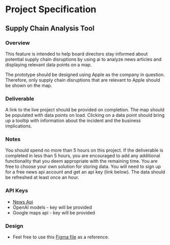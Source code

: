 # Project Specification

## Supply Chain Analysis Tool

### Overview

This feature is intended to help board directors stay informed about potential supply chain disruptions by using ai to analyze news articles and displaying relevant data points on a map.

The prototype should be designed using Apple as the company in question. Therefore, only supply chain disruptions that are relevant to Apple should be shown on the map.

### Deliverable

A link to the live project should be provided on completion. The map should be populated with data points on load. Clicking on a data point should bring up a tooltip with information about the incident and the business implications.

### Notes

You should spend no more than 5 hours on this project. If the deliverable is completed in less than 5 hours, you are encouraged to add any additional functionality that you deem appropriate with the remaining time. You are free to choose your own solution for storing data. You will need to sign up for a free news api account and get an api key (link below). The data should be refreshed at least once an hour.

### API Keys

- [News Api](https://newsapi.org/)
- OpenAI models - key will be provided
- Google maps api - key will be provided

### Design

- Feel free to use this [Figma file](https://www.figma.com/proto/Zxm0uIrBUzQ8p8iMKFNUOH/Augii-Official?node-id=8342-16199&t=USSgYJ3HyPS1e6j2-0&scaling=min-zoom&content-scaling=fixed&page-id=7211:118&starting-point-node-id=8236:51138) as a reference.

